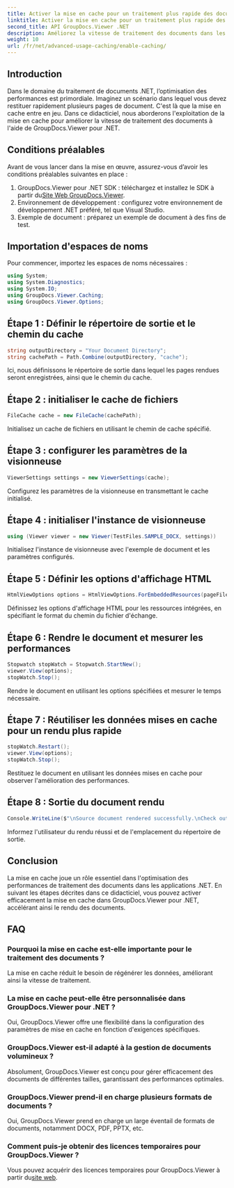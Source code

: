 ```yaml
---
title: Activer la mise en cache pour un traitement plus rapide des documents
linktitle: Activer la mise en cache pour un traitement plus rapide des documents
second_title: API GroupDocs.Viewer .NET
description: Améliorez la vitesse de traitement des documents dans les applications .NET avec GroupDocs.Viewer en tirant parti de la mise en cache. Optimisez les performances sans effort.
weight: 10
url: /fr/net/advanced-usage-caching/enable-caching/
---
```

## Introduction
Dans le domaine du traitement de documents .NET, l’optimisation des performances est primordiale. Imaginez un scénario dans lequel vous devez restituer rapidement plusieurs pages de document. C'est là que la mise en cache entre en jeu. Dans ce didacticiel, nous aborderons l'exploitation de la mise en cache pour améliorer la vitesse de traitement des documents à l'aide de GroupDocs.Viewer pour .NET.
## Conditions préalables
Avant de vous lancer dans la mise en œuvre, assurez-vous d’avoir les conditions préalables suivantes en place :
1.  GroupDocs.Viewer pour .NET SDK : téléchargez et installez le SDK à partir du[Site Web GroupDocs.Viewer](https://releases.groupdocs.com/viewer/net/).
2. Environnement de développement : configurez votre environnement de développement .NET préféré, tel que Visual Studio.
3. Exemple de document : préparez un exemple de document à des fins de test.

## Importation d'espaces de noms
Pour commencer, importez les espaces de noms nécessaires :
```csharp
using System;
using System.Diagnostics;
using System.IO;
using GroupDocs.Viewer.Caching;
using GroupDocs.Viewer.Options;
```

## Étape 1 : Définir le répertoire de sortie et le chemin du cache
```csharp
string outputDirectory = "Your Document Directory";
string cachePath = Path.Combine(outputDirectory, "cache");
```
Ici, nous définissons le répertoire de sortie dans lequel les pages rendues seront enregistrées, ainsi que le chemin du cache.
## Étape 2 : initialiser le cache de fichiers
```csharp
FileCache cache = new FileCache(cachePath);
```
Initialisez un cache de fichiers en utilisant le chemin de cache spécifié.
## Étape 3 : configurer les paramètres de la visionneuse
```csharp
ViewerSettings settings = new ViewerSettings(cache);
```
Configurez les paramètres de la visionneuse en transmettant le cache initialisé.
## Étape 4 : initialiser l'instance de visionneuse
```csharp
using (Viewer viewer = new Viewer(TestFiles.SAMPLE_DOCX, settings))
```
Initialisez l'instance de visionneuse avec l'exemple de document et les paramètres configurés.
## Étape 5 : Définir les options d'affichage HTML
```csharp
HtmlViewOptions options = HtmlViewOptions.ForEmbeddedResources(pageFilePathFormat);
```
Définissez les options d'affichage HTML pour les ressources intégrées, en spécifiant le format du chemin du fichier d'échange.
## Étape 6 : Rendre le document et mesurer les performances
```csharp
Stopwatch stopWatch = Stopwatch.StartNew();
viewer.View(options);
stopWatch.Stop();
```
Rendre le document en utilisant les options spécifiées et mesurer le temps nécessaire.
## Étape 7 : Réutiliser les données mises en cache pour un rendu plus rapide
```csharp
stopWatch.Restart();
viewer.View(options);
stopWatch.Stop();
```
Restituez le document en utilisant les données mises en cache pour observer l'amélioration des performances.
## Étape 8 : Sortie du document rendu
```csharp
Console.WriteLine($"\nSource document rendered successfully.\nCheck output in {outputDirectory}.");
```
Informez l'utilisateur du rendu réussi et de l'emplacement du répertoire de sortie.

## Conclusion
La mise en cache joue un rôle essentiel dans l'optimisation des performances de traitement des documents dans les applications .NET. En suivant les étapes décrites dans ce didacticiel, vous pouvez activer efficacement la mise en cache dans GroupDocs.Viewer pour .NET, accélérant ainsi le rendu des documents.
## FAQ
### Pourquoi la mise en cache est-elle importante pour le traitement des documents ?
La mise en cache réduit le besoin de régénérer les données, améliorant ainsi la vitesse de traitement.
### La mise en cache peut-elle être personnalisée dans GroupDocs.Viewer pour .NET ?
Oui, GroupDocs.Viewer offre une flexibilité dans la configuration des paramètres de mise en cache en fonction d'exigences spécifiques.
### GroupDocs.Viewer est-il adapté à la gestion de documents volumineux ?
Absolument, GroupDocs.Viewer est conçu pour gérer efficacement des documents de différentes tailles, garantissant des performances optimales.
### GroupDocs.Viewer prend-il en charge plusieurs formats de documents ?
Oui, GroupDocs.Viewer prend en charge un large éventail de formats de documents, notamment DOCX, PDF, PPTX, etc.
### Comment puis-je obtenir des licences temporaires pour GroupDocs.Viewer ?
 Vous pouvez acquérir des licences temporaires pour GroupDocs.Viewer à partir du[site web](https://purchase.groupdocs.com/temporary-license/).